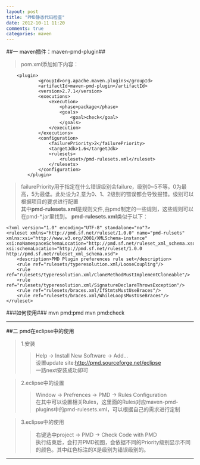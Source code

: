 ```yaml
---
layout: post
title: "PMD静态代码检查"
date: 2012-10-11 11:20
comments: true
categories: maven
---
```


##一 maven插件：maven-pmd-plugin##
>pom.xml添加如下内容：

		<plugin>
				<groupId>org.apache.maven.plugins</groupId>
				<artifactId>maven-pmd-plugin</artifactId>
				<version>2.7.1</version>
				<executions>
					<execution>
						<phase>package</phase>
						<goals>
							<goal>check</goal>
						</goals>
					</execution>
				</executions>
				<configuration>
					<failurePriority>2</failurePriority>
					<targetJdk>1.6</targetJdk>
					<rulesets>
						<ruleset>/pmd-rulesets.xml</ruleset>
					</rulesets>
				</configuration>
			</plugin>
>failurePriority用于指定在什么错误级别会failure，级别0~5不等。0为最高，5为最低。此处设为2,意为0、1、2级别的错误都会导致报错。级别可以根据项目的要求进行配置   
>其中**pmd-rulesets.xml**是规则文件,由pmd制定的一些规则，这些规则可以在pmd-*.jar里找到。 **pmd-rulesets.xml**类似于以下：

    <?xml version="1.0" encoding="UTF-8" standalone="no"?>
	<ruleset xmlns="http://pmd.sf.net/ruleset/1.0.0" name="pmd-rulsets" xmlns:xsi="http://www.w3.org/2001/XMLSchema-instance" xsi:noNamespaceSchemaLocation="http://pmd.sf.net/ruleset_xml_schema.xsd" xsi:schemaLocation="http://pmd.sf.net/ruleset/1.0.0 http://pmd.sf.net/ruleset_xml_schema.xsd">
  	 	<description>PMD Plugin preferences rule set</description>
   		<rule ref="rulesets/typeresolution.xml/LooseCoupling"/>
   		<rule ref="rulesets/typeresolution.xml/CloneMethodMustImplementCloneable"/>
   		<rule ref="rulesets/typeresolution.xml/SignatureDeclareThrowsException"/>
  		<rule ref="rulesets/braces.xml/IfStmtsMustUseBraces"/>
   		<rule ref="rulesets/braces.xml/WhileLoopsMustUseBraces"/>
	</ruleset>
 
###如何使用###
	mvn pmd:pmd
	mvn pmd:check   

---
##二 pmd在eclipse中的使用
>1.安装
>>Help -> Install New Software -> Add...  
>>设置update site:<http://pmd.sourceforge.net/eclipse>  
>>一路next安装成功即可
  	  
>2.eclipse中的设置
>>Window -> Prefrences -> PMD -> Rules Configuration  
>>在其中可以设置相关Rules，这里面的Rules对应maven-pmd-plugins中的pmd-rulesets.xml，可以根据自己的需求进行定制

>3.eclipse中的使用
>>右键选中project -> PMD -> Check Code with PMD  
>>执行结束后，会打开PMD视图，会依据不同的Priority级别显示不同的颜色。其中红色标注的X是级别为错误级别的。

  

---